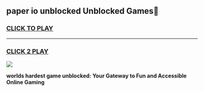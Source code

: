 
## paper io unblocked Unblocked Games👋
<h3>
<a href="https://premium.freeplayer.one?title=paper_io_unblocked&ref=16F">CLICK TO PLAY</a></h3>
<hr>

<h3>
<a href="https://premium.freeplayer.one?title=paper_io_unblocked&ref=16F">CLICK 2 PLAY</a>
  
</h3>

<a href="https://premium.freeplayer.one?title=paper_io_unblocked&ref=16F/"><img src="https://clearcache.store/games.png"></a>


**worlds hardest game unblocked: Your Gateway to Fun and Accessible Online Gaming**
